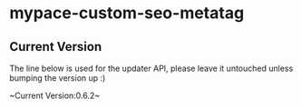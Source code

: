 # mypace-custom-seo-metatag

## Current Version

The line below is used for the updater API, please leave it untouched unless bumping the version up :)

~Current Version:0.6.2~